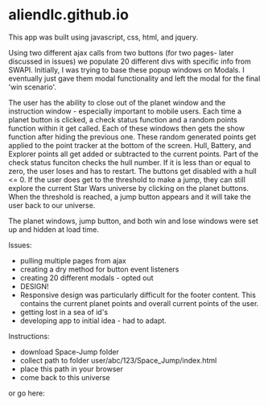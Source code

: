 # aliendlc.github.io

This app was built using javascript, css, html, and jquery.

Using two different ajax calls from two buttons (for two pages- later discussed in issues) we populate 20 different divs with specific info from SWAPI. Initially, I was trying to base these popup windows on Modals. I eventually just gave them modal functionality and left the modal for the final 'win scenario'.

The user has the ability to close out of the planet window and the instruction window - especially important to mobile users. 
Each time a planet button is clicked, a check status function and a random points function within it get called. Each of these windows then gets the show function after hiding the previous one. These random generated points get applied to the point tracker at the bottom of the screen. Hull, Battery, and Explorer points all get added or subtracted to the current points. 
Part of the check status funciton checks the hull number. If it is less than or equal to zero, the user loses and has to restart. The buttons get disabled with a hull <= 0. If the user does get to the threshold to make a jump, they can still explore the current Star Wars universe by clicking on the planet buttons. When the threshold is reached, a jump button appears and it will take the user back to our universe. 

The planet windows, jump button, and both win and lose windows were set up and hidden at load time. 

Issues: 
- pulling multiple pages from ajax
- creating a dry method for button event listeners
- creating 20 different modals - opted out
- DESIGN!
- Responsive design was particularly difficult for the footer content. This contains the current planet points and overall current points of the user. 
- getting lost in a sea of id's
- developing app to initial idea - had to adapt. 

Instructions:
- download Space-Jump folder
- collect path to folder user/abc/123/Space_Jump/index.html
- place this path in your browser
- come back to this universe

or go here: 
